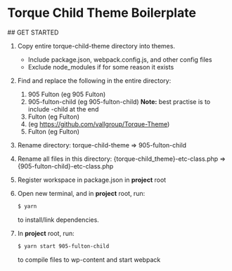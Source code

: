 # Torque Child Theme Boilerplate

## GET STARTED

1.  Copy entire torque-child-theme directory into themes.

    - Include package.json, webpack.config.js, and other config files
    - Exclude node_modules if for some reason it exists

2.  Find and replace the following in the entire directory:

    1.  905 Fulton (eg 905 Fulton)
    2.  905-fulton-child (eg 905-fulton-child) **Note:** best practise is to include -child at the end
    3.  Fulton (eg Fulton)
    4.  (eg https://github.com/vallgroup/Torque-Theme)
    5.  Fulton (eg Fulton)

3.  Rename directory: torque-child-theme => 905-fulton-child

4.  Rename all files in this directory: {torque-child_theme}-etc-class.php => {905-fulton-child}-etc-class.php

5.  Register workspace in package.json in **project** root

6.  Open new terminal, and in **project** root, run:

    ```sh
    $ yarn
    ```

    to install/link dependencies.

7.  In **project** root, run:

    ```sh
    $ yarn start 905-fulton-child
    ```

    to compile files to wp-content and start webpack
